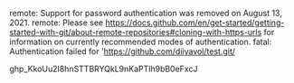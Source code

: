 remote: Support for password authentication was removed on August 13, 2021.
remote: Please see https://docs.github.com/en/get-started/getting-started-with-git/about-remote-repositories#cloning-with-https-urls for information on currently recommended modes of authentication.
fatal: Authentication failed for 'https://github.com/diiyavol/test.git/


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
